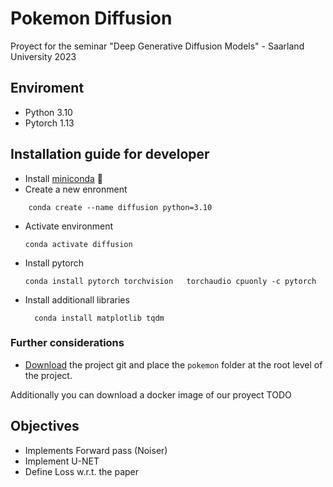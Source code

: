 # Pokemon Diffusion
Proyect for the seminar "Deep Generative Diffusion Models" - Saarland University 2023

## Enviroment
- Python 3.10
- Pytorch 1.13

## Installation guide for developer
- Install [miniconda](https://conda.io/projects/conda/en/stable/user-guide/install/macos.html) 🐍
- Create a new enronment 
```
    conda create --name diffusion python=3.10
```
- Activate environment
    ```
    conda activate diffusion
    ```
- Install pytorch
    ```
    conda install pytorch torchvision   torchaudio cpuonly -c pytorch
    ```
- Install additionall libraries
  ```
    conda install matplotlib tqdm
    ```

### Further considerations
- [Download](https://github.com/gerritgr/pokemon_diffusion) the project git and place the `pokemon` folder at the root level of the project.

Additionally you can download a docker image of our proyect 
TODO

## Objectives 
- Implements Forward pass (Noiser)
- Implement U-NET
- Define Loss w.r.t. the paper
